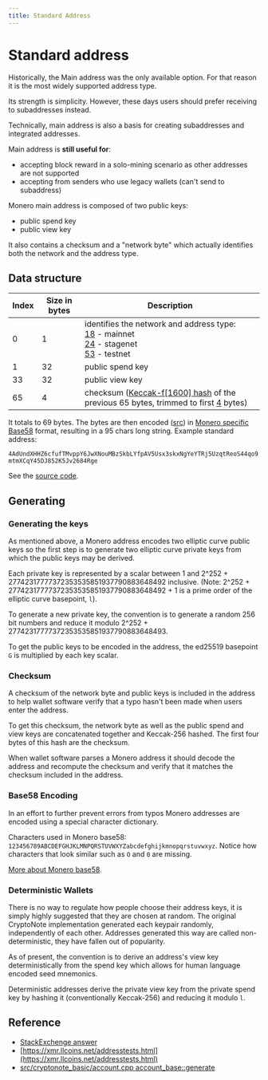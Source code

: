 ```yaml
---
title: Standard Address
---
```

# Standard address

Historically, the Main address was the only available option. For that reason it is the most widely supported address type.

Its strength is simplicity. However, these days users should prefer receiving to subaddresses instead.

Technically, main address is also a basis for creating subaddresses and integrated addresses.

Main address is **still useful for**:

* accepting block reward in a solo-mining scenario as other addresses are not supported
* accepting from senders who use legacy wallets (can't send to subaddress)

Monero main address is composed of two public keys:

* public spend key
* public view key

It also contains a checksum and a "network byte" which actually identifies both the network and the address type.

## Data structure

Index       | Size in bytes    | Description
------------|------------------|-------------------------------------------------------------
0           | 1                | identifies the network and address type:<br>[18](https://github.com/monero-project/monero/blob/3ad4ecd4ff52f011ee94e0e80754b965b82f072b/src/cryptonote_config.h#L153) - mainnet<br>[24](https://github.com/monero-project/monero/blob/3ad4ecd4ff52f011ee94e0e80754b965b82f072b/src/cryptonote_config.h#L182) - stagenet<br> [53](https://github.com/monero-project/monero/blob/3ad4ecd4ff52f011ee94e0e80754b965b82f072b/src/cryptonote_config.h#L167) - testnet
1           | 32               | public spend key
33          | 32               | public view key
65          | 4                | checksum ([Keccak-f[1600] hash](https://github.com/monero-project/monero/blob/8f1f43163a221153403a46902d026e3b72f1b3e3/src/common/base58.cpp#L261) of the previous 65 bytes, trimmed to first [4](https://github.com/monero-project/monero/blob/8f1f43163a221153403a46902d026e3b72f1b3e3/src/common/base58.cpp#L53) bytes)

It totals to 69 bytes. The bytes are then encoded ([src](https://github.com/monero-project/monero/blob/8f1f43163a221153403a46902d026e3b72f1b3e3/src/common/base58.cpp#L240)) in [Monero specific Base58](../cryptography/base58.md) format, resulting in a 95 chars long string. Example standard address:

`4AdUndXHHZ6cfufTMvppY6JwXNouMBzSkbLYfpAV5Usx3skxNgYeYTRj5UzqtReoS44qo9mtmXCqY45DJ852K5Jv2684Rge`

See the [source code](https://github.com/monero-project/monero/blob/f7b9f44c1b0d53170fd7f53d37fc67648f3247a2/src/cryptonote_basic/cryptonote_basic_impl.cpp#L159).

## Generating

### Generating the keys

As mentioned above, a Monero address encodes two elliptic curve public keys so the first step is to generate two elliptic curve private keys from which the public keys may be derived.

Each private key is represented by a scalar between 1 and 2^252 + 27742317777372353535851937790883648492 inclusive. (Note: 2^252 + 27742317777372353535851937790883648492 + 1 is a prime order of the elliptic curve basepoint, `l`).

To generate a new private key, the convention is to generate a random 256 bit numbers and reduce it modulo 2^252 + 27742317777372353535851937790883648493.

To get the public keys to be encoded in the address, the ed25519 basepoint `G` is multiplied by each key scalar.

### Checksum

A checksum of the network byte and public keys is included in the address to help wallet software verify that a typo hasn't been made when users enter the address.

To get this checksum, the network byte as well as the public spend and view keys are concatenated together and Keccak-256 hashed. The first four bytes of this hash are the checksum.

When wallet software parses a Monero address it should decode the address and recompute the checksum and verify that it matches the checksum included in the address.

### Base58 Encoding

In an effort to further prevent errors from typos Monero addresses are encoded using a special character dictionary.

Characters used in Monero base58: `123456789ABCDEFGHJKLMNPQRSTUVWXYZabcdefghijkmnopqrstuvwxyz`. Notice how characters that look similar such as `O` and `0` are missing.

[More about Monero base58](https://docs.getmonero.org/cryptography/base58/).

### Deterministic Wallets

There is no way to regulate how people choose their address keys, it is simply highly suggested that they are chosen at random. The original CryptoNote implementation generated each keypair randomly, independently of each other. Addresses generated this way are called non-deterministic, they have fallen out of popularity.

As of present, the convention is to derive an address's view key deterministically from the spend key which allows for human language encoded seed mnemonics.

Deterministic addresses derive the private view key from the private spend key by hashing it (conventionally Keccak-256) and reducing it modulo `l`.

## Reference

* [StackExchenge answer](https://monero.stackexchange.com/questions/980/what-are-the-public-viewkeys-and-spendkeys)
* [https://xmr.llcoins.net/addresstests.html](https://xmr.llcoins.net/addresstests.html)
* [src/cryptonote_basic/account.cpp account_base::generate](https://github.com/monero-project/monero/blob/dcba757dd283a3396120f0df90fe746e3ec02292/src/cryptonote_basic/account.cpp#L155)
